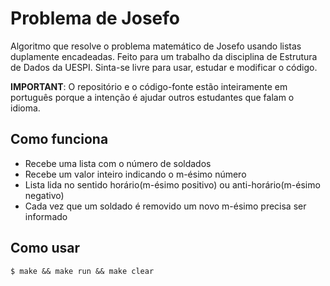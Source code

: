 # Problema de Josefo

Algoritmo que resolve o problema matemático de Josefo usando listas duplamente encadeadas.
Feito para um trabalho da disciplina de Estrutura de Dados da UESPI.
Sinta-se livre para usar, estudar e modificar o código.

**IMPORTANT**: O repositório e o código-fonte estão inteiramente em português porque a intenção é ajudar outros estudantes que falam o idioma.

## Como funciona

- Recebe uma lista com o número de soldados
- Recebe um valor inteiro indicando o m-ésimo número
- Lista lida no sentido horário(m-ésimo positivo) ou anti-horário(m-ésimo negativo)
- Cada vez que um soldado é removido um novo m-ésimo precisa ser informado

## Como usar
```shell
$ make && make run && make clear
```

